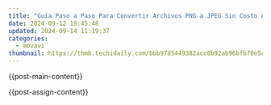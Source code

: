 ```yaml
---
title: "Guía Paso a Paso Para Convertir Archivos PNG a JPEG Sin Costo Alguno Mediante Movavi: Método Más Eficiente Y Fácil De Usar"
date: 2024-09-12 19:45:48
updated: 2024-09-14 11:19:37
categories:
  - movavi
thumbnail: https://thmb.techidaily.com/bbb97d5449382acc8b92ab96bfb70e5ca97a93f11d2d4de93a06ce4ca47d0742.jpg
---
```


{{post-main-content}}

<ins class="adsbygoogle"
     style="display:block"
     data-ad-format="autorelaxed"
     data-ad-client="ca-pub-7571918770474297"
     data-ad-slot="1223367746"></ins>

{{post-assign-content}}

<ins class="adsbygoogle"
     style="display:block"
     data-ad-client="ca-pub-7571918770474297"
     data-ad-slot="8358498916"
     data-ad-format="auto"
     data-full-width-responsive="true"></ins>
